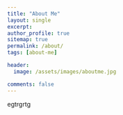 ```yaml
---
title: "About Me"
layout: single
excerpt:
author_profile: true
sitemap: true
permalink: /about/
tags: [about-me]

header:
  image: /assets/images/aboutme.jpg

comments: false
---
```

egtrgrtg